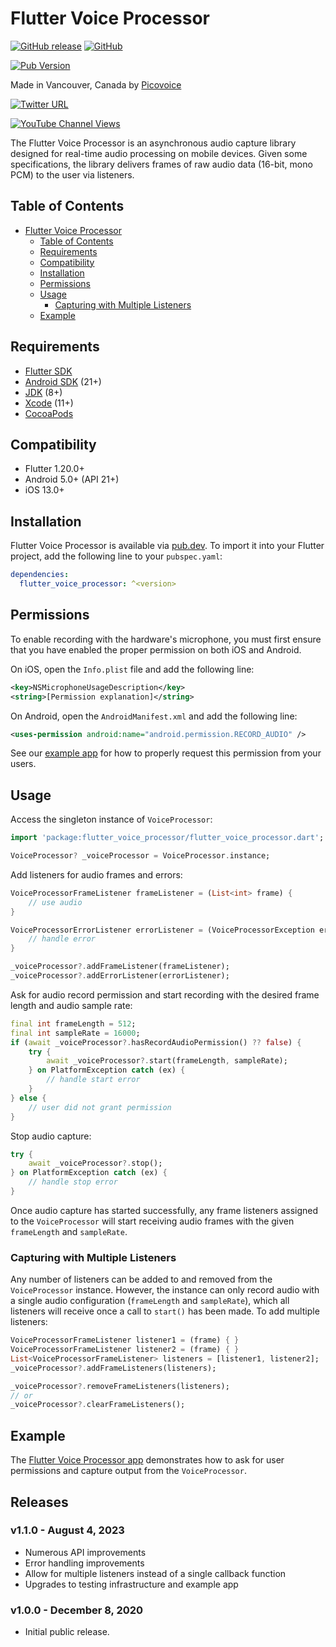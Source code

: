 # Flutter Voice Processor

[![GitHub release](https://img.shields.io/github/release/Picovoice/flutter-voice-processor.svg)](https://github.com/Picovoice/flutter-voice-processor/releases)
[![GitHub](https://img.shields.io/github/license/Picovoice/flutter-voice-processor)](https://github.com/Picovoice/flutter-voice-processor/)

[![Pub Version](https://img.shields.io/pub/v/flutter_voice_processor)](https://pub.dev/packages/flutter_voice_processor)

Made in Vancouver, Canada by [Picovoice](https://picovoice.ai)

<!-- markdown-link-check-disable -->
[![Twitter URL](https://img.shields.io/twitter/url?label=%40AiPicovoice&style=social&url=https%3A%2F%2Ftwitter.com%2FAiPicovoice)](https://twitter.com/AiPicovoice)
<!-- markdown-link-check-enable -->
[![YouTube Channel Views](https://img.shields.io/youtube/channel/views/UCAdi9sTCXLosG1XeqDwLx7w?label=YouTube&style=social)](https://www.youtube.com/channel/UCAdi9sTCXLosG1XeqDwLx7w)

The Flutter Voice Processor is an asynchronous audio capture library designed for real-time audio
processing on mobile devices. Given some specifications, the library delivers frames of raw audio
data (16-bit, mono PCM) to the user via listeners.

## Table of Contents

- [Flutter Voice Processor](#flutter-voice-processor)
    - [Table of Contents](#table-of-contents)
    - [Requirements](#requirements)
    - [Compatibility](#compatibility)
    - [Installation](#installation)
    - [Permissions](#permissions)
    - [Usage](#usage)
        - [Capturing with Multiple Listeners](#capturing-with-multiple-listeners)
    - [Example](#example)

## Requirements

- [Flutter SDK](https://docs.flutter.dev/get-started/install)
- [Android SDK](https://developer.android.com/about/versions/12/setup-sdk) (21+)
- [JDK](https://www.oracle.com/java/technologies/downloads/) (8+)
- [Xcode](https://developer.apple.com/xcode/) (11+)
- [CocoaPods](https://cocoapods.org/)

## Compatibility

- Flutter 1.20.0+
- Android 5.0+ (API 21+)
- iOS 13.0+

## Installation

Flutter Voice Processor is available via [pub.dev](https://pub.dev/packages/flutter_voice_processor).
To import it into your Flutter project, add the following line to your `pubspec.yaml`:
```yaml
dependencies:
  flutter_voice_processor: ^<version>
```

## Permissions

To enable recording with the hardware's microphone, you must first ensure that you have enabled the proper permission on both iOS and Android.

On iOS, open the `Info.plist` file and add the following line:
```xml
<key>NSMicrophoneUsageDescription</key>
<string>[Permission explanation]</string>
```

On Android, open the `AndroidManifest.xml` and add the following line:
```xml
<uses-permission android:name="android.permission.RECORD_AUDIO" />
```

See our [example app](./example) for how to properly request this permission from your users.

## Usage

Access the singleton instance of `VoiceProcessor`:

```dart
import 'package:flutter_voice_processor/flutter_voice_processor.dart';

VoiceProcessor? _voiceProcessor = VoiceProcessor.instance;
```

Add listeners for audio frames and errors:

```dart
VoiceProcessorFrameListener frameListener = (List<int> frame) {
    // use audio
}

VoiceProcessorErrorListener errorListener = (VoiceProcessorException error) {
    // handle error
}

_voiceProcessor?.addFrameListener(frameListener);
_voiceProcessor?.addErrorListener(errorListener);
```

Ask for audio record permission and start recording with the desired frame length and audio sample rate:

```dart
final int frameLength = 512;
final int sampleRate = 16000;
if (await _voiceProcessor?.hasRecordAudioPermission() ?? false) {
    try {
        await _voiceProcessor?.start(frameLength, sampleRate);
    } on PlatformException catch (ex) {
        // handle start error
    }
} else {
    // user did not grant permission
}
```

Stop audio capture:
```dart
try {
    await _voiceProcessor?.stop();
} on PlatformException catch (ex) {
    // handle stop error
}
```

Once audio capture has started successfully, any frame listeners assigned to the `VoiceProcessor` will start receiving audio frames with the given `frameLength` and `sampleRate`.

### Capturing with Multiple Listeners

Any number of listeners can be added to and removed from the `VoiceProcessor` instance. However,
the instance can only record audio with a single audio configuration (`frameLength` and `sampleRate`),
which all listeners will receive once a call to `start()` has been made. To add multiple listeners:
```dart
VoiceProcessorFrameListener listener1 = (frame) { }
VoiceProcessorFrameListener listener2 = (frame) { }
List<VoiceProcessorFrameListener> listeners = [listener1, listener2];
_voiceProcessor?.addFrameListeners(listeners);

_voiceProcessor?.removeFrameListeners(listeners);
// or
_voiceProcessor?.clearFrameListeners();
```

## Example

The [Flutter Voice Processor app](./example) demonstrates how to ask for user permissions and capture output from the `VoiceProcessor`.

## Releases

### v1.1.0 - August 4, 2023
- Numerous API improvements
- Error handling improvements
- Allow for multiple listeners instead of a single callback function
- Upgrades to testing infrastructure and example app

### v1.0.0 - December 8, 2020

- Initial public release.
